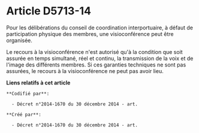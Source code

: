 # Article D5713-14

Pour les délibérations du conseil de coordination interportuaire, à défaut de participation physique des membres, une
visioconférence peut être organisée.

Le recours à la visioconférence n'est autorisé qu'à la condition que soit assurée en temps simultané, réel et continu, la
transmission de la voix et de l'image des différents membres. Si ces garanties techniques ne sont pas assurées, le recours à
la visioconférence ne peut pas avoir lieu.

**Liens relatifs à cet article**

	**Codifié par**:

	  - Décret n°2014-1670 du 30 décembre 2014 - art.

	**Créé par**:

	  - Décret n°2014-1670 du 30 décembre 2014 - art.

